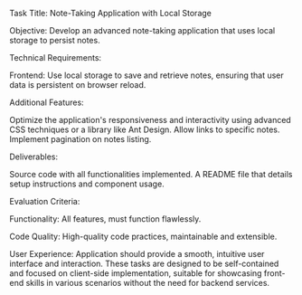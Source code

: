 Task Title: Note-Taking Application with Local Storage

Objective:
Develop an advanced note-taking application that uses local storage to persist notes.

Technical Requirements:

Frontend:
Use local storage to save and retrieve notes, ensuring that user data is persistent on browser reload.

Additional Features:

Optimize the application's responsiveness and interactivity using advanced CSS techniques or a library like Ant Design.
Allow links to specific notes.
Implement pagination on notes listing.

Deliverables:

Source code with all functionalities implemented.
A README file that details setup instructions and component usage.

Evaluation Criteria:

Functionality: All features, must function flawlessly.

Code Quality: High-quality code practices, maintainable and extensible.

User Experience: Application should provide a smooth, intuitive user interface and interaction.
These tasks are designed to be self-contained and focused on client-side implementation, suitable for showcasing front-end skills in various scenarios without the need for backend services.
